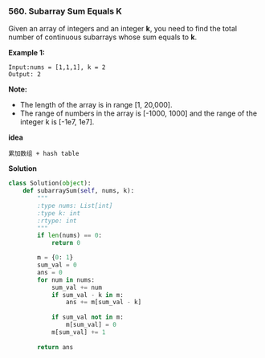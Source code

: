 ### 560. Subarray Sum Equals K

Given an array of integers and an integer **k**, you need to find the total number of continuous subarrays whose sum equals to **k**.

**Example 1:**
```
Input:nums = [1,1,1], k = 2
Output: 2
```

**Note:**
- The length of the array is in range [1, 20,000].
- The range of numbers in the array is [-1000, 1000] and the range of the integer k is [-1e7, 1e7].

**idea**
```
累加数组 + hash table
```

**Solution**
```Python
class Solution(object):
    def subarraySum(self, nums, k):
        """
        :type nums: List[int]
        :type k: int
        :rtype: int
        """
        if len(nums) == 0:
            return 0

        m = {0: 1}
        sum_val = 0
        ans = 0
        for num in nums:
            sum_val += num
            if sum_val - k in m:
                ans += m[sum_val - k]
            
            if sum_val not in m:
                m[sum_val] = 0
            m[sum_val] += 1
        
        return ans
```